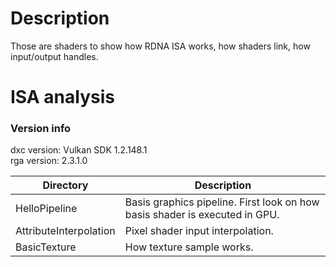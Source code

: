 # Description
Those are shaders to show how RDNA ISA works, how shaders link, how input/output handles.  

# ISA analysis
### Version info
dxc version: Vulkan SDK 1.2.148.1  
rga version: 2.3.1.0  

|Directory|Description|
|-|-|
|HelloPipeline|Basis graphics pipeline. First look on how basis shader is executed in GPU.|
|AttributeInterpolation|Pixel shader input interpolation.|
|BasicTexture|How texture sample works.|
